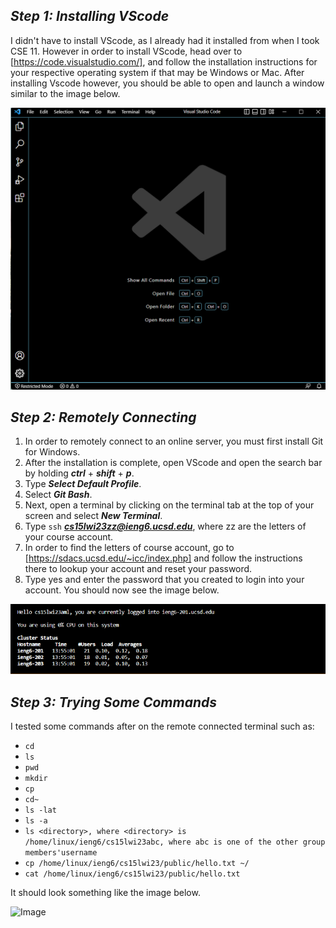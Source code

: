 ***Step 1: Installing VScode***
---
I didn't have to install VScode, as I already had it installed from when I took CSE 11. 
However in order to install VScode, head over to  [https://code.visualstudio.com/], and follow the installation instructions for your respective operating system if that may be Windows or Mac.
After installing Vscode however, you should be able to open and launch a window similar to the image below.

![Image](VScodeWindow.png)

***Step 2: Remotely Connecting***
---
1. In order to remotely connect to an online server, you must first install Git for Windows. 
2. After the installation is complete, open VScode and open the search bar by holding ***ctrl*** + ***shift*** + ***p***.
3. Type ***Select Default Profile***.
4. Select ***Git Bash***.
5. Next, open a terminal by clicking on the terminal tab at the top of your screen and select ***New Terminal***.
6. Type `ssh` ***cs15lwi23zz@ieng6.ucsd.edu***, where zz are the letters of your course account.
7. In order to find the letters of course account, go to  [https://sdacs.ucsd.edu/~icc/index.php] and follow the instructions there to lookup your account and reset your password.
8. Type yes and enter the password that you created to login into your account. 
You should now see the image below.

![Image](RemoteConnect.png)

***Step 3: Trying Some Commands***
---
I tested some commands after on the remote connected terminal such as:

- `cd` 
- `ls` 
- `pwd` 
- `mkdir`
- `cp` 
- `cd~`
- `ls -lat`
- `ls -a` 
- `ls <directory>, where <directory> is /home/linux/ieng6/cs15lwi23abc, where abc is one of the other group members'username`
- `cp /home/linux/ieng6/cs15lwi23/public/hello.txt ~/` 
- `cat /home/linux/ieng6/cs15lwi23/public/hello.txt`
  
It should look something like the image below.
  
![Image](CommandTestt.png) 
